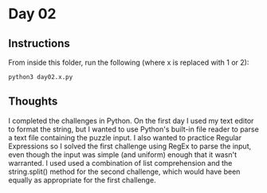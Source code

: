 # Day 02

## Instructions

From inside this folder, run the following (where x is replaced with 1 or 2):

`python3 day02.x.py`

## Thoughts

I completed the challenges in Python. On the first day I used my text editor to format the string, but I wanted to use Python's built-in file reader to parse a text file containing the puzzle input. I also wanted to practice Regular Expressions so I solved the first challenge using RegEx to parse the input, even though the input was simple (and uniform) enough that it wasn't warranted. I used used a combination of list comprehension and the string.split() method for the second challenge, which would have been equally as appropriate for the first challenge.
